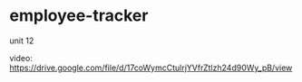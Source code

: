 # employee-tracker
unit 12


video: https://drive.google.com/file/d/17coWymcCtulrjYVfrZtlzh24d90Wy_pB/view
